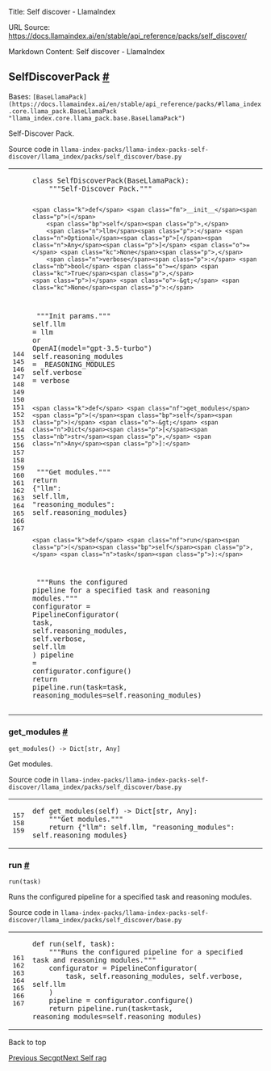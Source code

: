 Title: Self discover - LlamaIndex

URL Source: https://docs.llamaindex.ai/en/stable/api_reference/packs/self_discover/

Markdown Content:
Self discover - LlamaIndex


SelfDiscoverPack [#](https://docs.llamaindex.ai/en/stable/api_reference/packs/self_discover/#llama_index.packs.self_discover.SelfDiscoverPack "Permanent link")
---------------------------------------------------------------------------------------------------------------------------------------------------------------

Bases: `[BaseLlamaPack](https://docs.llamaindex.ai/en/stable/api_reference/packs/#llama_index.core.llama_pack.BaseLlamaPack "llama_index.core.llama_pack.base.BaseLlamaPack")`

Self-Discover Pack.

Source code in `llama-index-packs/llama-index-packs-self-discover/llama_index/packs/self_discover/base.py`

<table class="highlighttable"><tbody><tr><td class="linenos"><div class="linenodiv"><pre><span></span><span class="normal">144</span>
<span class="normal">145</span>
<span class="normal">146</span>
<span class="normal">147</span>
<span class="normal">148</span>
<span class="normal">149</span>
<span class="normal">150</span>
<span class="normal">151</span>
<span class="normal">152</span>
<span class="normal">153</span>
<span class="normal">154</span>
<span class="normal">155</span>
<span class="normal">156</span>
<span class="normal">157</span>
<span class="normal">158</span>
<span class="normal">159</span>
<span class="normal">160</span>
<span class="normal">161</span>
<span class="normal">162</span>
<span class="normal">163</span>
<span class="normal">164</span>
<span class="normal">165</span>
<span class="normal">166</span>
<span class="normal">167</span></pre></div></td><td class="code"><div><pre><span></span><code><span class="k">class</span> <span class="nc">SelfDiscoverPack</span><span class="p">(</span><span class="n">BaseLlamaPack</span><span class="p">):</span>
<span class="w">    </span><span class="sd">"""Self-Discover Pack."""</span>

    <span class="k">def</span> <span class="fm">__init__</span><span class="p">(</span>
        <span class="bp">self</span><span class="p">,</span>
        <span class="n">llm</span><span class="p">:</span> <span class="n">Optional</span><span class="p">[</span><span class="n">Any</span><span class="p">]</span> <span class="o">=</span> <span class="kc">None</span><span class="p">,</span>
        <span class="n">verbose</span><span class="p">:</span> <span class="nb">bool</span> <span class="o">=</span> <span class="kc">True</span><span class="p">,</span>
    <span class="p">)</span> <span class="o">-&gt;</span> <span class="kc">None</span><span class="p">:</span>
<span class="w">        </span><span class="sd">"""Init params."""</span>
        <span class="bp">self</span><span class="o">.</span><span class="n">llm</span> <span class="o">=</span> <span class="n">llm</span> <span class="ow">or</span> <span class="n">OpenAI</span><span class="p">(</span><span class="n">model</span><span class="o">=</span><span class="s2">"gpt-3.5-turbo"</span><span class="p">)</span>
        <span class="bp">self</span><span class="o">.</span><span class="n">reasoning_modules</span> <span class="o">=</span> <span class="n">_REASONING_MODULES</span>
        <span class="bp">self</span><span class="o">.</span><span class="n">verbose</span> <span class="o">=</span> <span class="n">verbose</span>

    <span class="k">def</span> <span class="nf">get_modules</span><span class="p">(</span><span class="bp">self</span><span class="p">)</span> <span class="o">-&gt;</span> <span class="n">Dict</span><span class="p">[</span><span class="nb">str</span><span class="p">,</span> <span class="n">Any</span><span class="p">]:</span>
<span class="w">        </span><span class="sd">"""Get modules."""</span>
        <span class="k">return</span> <span class="p">{</span><span class="s2">"llm"</span><span class="p">:</span> <span class="bp">self</span><span class="o">.</span><span class="n">llm</span><span class="p">,</span> <span class="s2">"reasoning_modules"</span><span class="p">:</span> <span class="bp">self</span><span class="o">.</span><span class="n">reasoning_modules</span><span class="p">}</span>

    <span class="k">def</span> <span class="nf">run</span><span class="p">(</span><span class="bp">self</span><span class="p">,</span> <span class="n">task</span><span class="p">):</span>
<span class="w">        </span><span class="sd">"""Runs the configured pipeline for a specified task and reasoning modules."""</span>
        <span class="n">configurator</span> <span class="o">=</span> <span class="n">PipelineConfigurator</span><span class="p">(</span>
            <span class="n">task</span><span class="p">,</span> <span class="bp">self</span><span class="o">.</span><span class="n">reasoning_modules</span><span class="p">,</span> <span class="bp">self</span><span class="o">.</span><span class="n">verbose</span><span class="p">,</span> <span class="bp">self</span><span class="o">.</span><span class="n">llm</span>
        <span class="p">)</span>
        <span class="n">pipeline</span> <span class="o">=</span> <span class="n">configurator</span><span class="o">.</span><span class="n">configure</span><span class="p">()</span>
        <span class="k">return</span> <span class="n">pipeline</span><span class="o">.</span><span class="n">run</span><span class="p">(</span><span class="n">task</span><span class="o">=</span><span class="n">task</span><span class="p">,</span> <span class="n">reasoning_modules</span><span class="o">=</span><span class="bp">self</span><span class="o">.</span><span class="n">reasoning_modules</span><span class="p">)</span>
</code></pre></div></td></tr></tbody></table>

### get\_modules [#](https://docs.llamaindex.ai/en/stable/api_reference/packs/self_discover/#llama_index.packs.self_discover.SelfDiscoverPack.get_modules "Permanent link")

```
get_modules() -> Dict[str, Any]
```

Get modules.

Source code in `llama-index-packs/llama-index-packs-self-discover/llama_index/packs/self_discover/base.py`

<table class="highlighttable"><tbody><tr><td class="linenos"><div class="linenodiv"><pre><span></span><span class="normal">157</span>
<span class="normal">158</span>
<span class="normal">159</span></pre></div></td><td class="code"><div><pre><span></span><code><span class="k">def</span> <span class="nf">get_modules</span><span class="p">(</span><span class="bp">self</span><span class="p">)</span> <span class="o">-&gt;</span> <span class="n">Dict</span><span class="p">[</span><span class="nb">str</span><span class="p">,</span> <span class="n">Any</span><span class="p">]:</span>
<span class="w">    </span><span class="sd">"""Get modules."""</span>
    <span class="k">return</span> <span class="p">{</span><span class="s2">"llm"</span><span class="p">:</span> <span class="bp">self</span><span class="o">.</span><span class="n">llm</span><span class="p">,</span> <span class="s2">"reasoning_modules"</span><span class="p">:</span> <span class="bp">self</span><span class="o">.</span><span class="n">reasoning_modules</span><span class="p">}</span>
</code></pre></div></td></tr></tbody></table>

### run [#](https://docs.llamaindex.ai/en/stable/api_reference/packs/self_discover/#llama_index.packs.self_discover.SelfDiscoverPack.run "Permanent link")

```
run(task)
```

Runs the configured pipeline for a specified task and reasoning modules.

Source code in `llama-index-packs/llama-index-packs-self-discover/llama_index/packs/self_discover/base.py`

<table class="highlighttable"><tbody><tr><td class="linenos"><div class="linenodiv"><pre><span></span><span class="normal">161</span>
<span class="normal">162</span>
<span class="normal">163</span>
<span class="normal">164</span>
<span class="normal">165</span>
<span class="normal">166</span>
<span class="normal">167</span></pre></div></td><td class="code"><div><pre><span></span><code><span class="k">def</span> <span class="nf">run</span><span class="p">(</span><span class="bp">self</span><span class="p">,</span> <span class="n">task</span><span class="p">):</span>
<span class="w">    </span><span class="sd">"""Runs the configured pipeline for a specified task and reasoning modules."""</span>
    <span class="n">configurator</span> <span class="o">=</span> <span class="n">PipelineConfigurator</span><span class="p">(</span>
        <span class="n">task</span><span class="p">,</span> <span class="bp">self</span><span class="o">.</span><span class="n">reasoning_modules</span><span class="p">,</span> <span class="bp">self</span><span class="o">.</span><span class="n">verbose</span><span class="p">,</span> <span class="bp">self</span><span class="o">.</span><span class="n">llm</span>
    <span class="p">)</span>
    <span class="n">pipeline</span> <span class="o">=</span> <span class="n">configurator</span><span class="o">.</span><span class="n">configure</span><span class="p">()</span>
    <span class="k">return</span> <span class="n">pipeline</span><span class="o">.</span><span class="n">run</span><span class="p">(</span><span class="n">task</span><span class="o">=</span><span class="n">task</span><span class="p">,</span> <span class="n">reasoning_modules</span><span class="o">=</span><span class="bp">self</span><span class="o">.</span><span class="n">reasoning_modules</span><span class="p">)</span>
</code></pre></div></td></tr></tbody></table>

Back to top

[Previous Secgpt](https://docs.llamaindex.ai/en/stable/api_reference/packs/secgpt/)[Next Self rag](https://docs.llamaindex.ai/en/stable/api_reference/packs/self_rag/)
